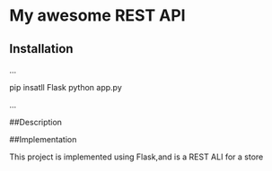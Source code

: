 # My awesome REST API

## Installation

...

pip insatll Flask
python app.py

...

##Description

##Implementation

This project is implemented using Flask,and is a REST ALI for a store
